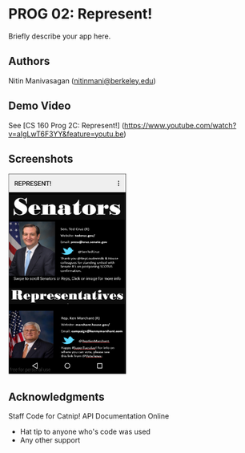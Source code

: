 # PROG 02: Represent!

Briefly describe your app here.

## Authors

Nitin Manivasagan ([nitinmani@berkeley.edu](mailto:nitinmani@berkeley.edu))

## Demo Video

See [CS 160 Prog 2C: Represent!] (https://www.youtube.com/watch?v=aIgLwT6F3YY&feature=youtu.be)

## Screenshots

<img src="screenshots/represent.png" height="400" alt="Screenshot"/>

## Acknowledgments
Staff Code for Catnip!
API Documentation Online
* Hat tip to anyone who's code was used
* Any other support
